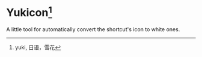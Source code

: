 # Yukicon[^yuki]
A little tool for automatically convert the shortcut's icon to white ones.
[^yuki]: yuki, 日语，雪花